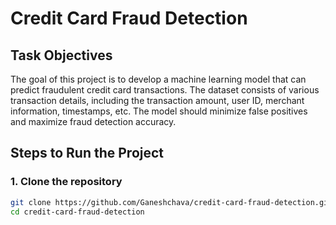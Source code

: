 # Credit Card Fraud Detection

## Task Objectives

The goal of this project is to develop a machine learning model that can predict fraudulent credit card transactions. The dataset consists of various transaction details, including the transaction amount, user ID, merchant information, timestamps, etc. The model should minimize false positives and maximize fraud detection accuracy.

## Steps to Run the Project

### 1. Clone the repository
```bash
git clone https://github.com/Ganeshchava/credit-card-fraud-detection.git
cd credit-card-fraud-detection




